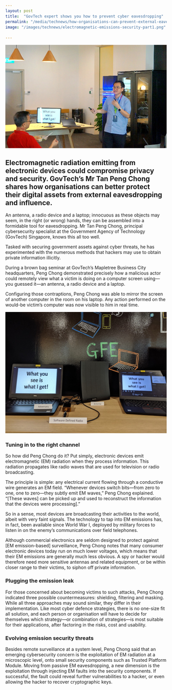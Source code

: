 ```yaml
---
layout: post
title:  "GovTech expert shows you how to prevent cyber eavesdropping"
permalink: "/media/technews/how-organisations-can-prevent-external-eavesdropping-influence-through-electromagnetic-emissions"
image: "/images/technews/electromagnetic-emissions-security-part1.png"

---
```


![Peng Chong from GovTech](/images/technews/electromagnetic-emissions-security-part1.png)

Electromagnetic radiation emitting from electronic devices could compromise privacy and security. GovTech’s Mr Tan Peng Chong shares how organisations can better protect their digital assets from external eavesdropping and influence. 
---

An antenna, a radio device and a laptop; innocuous as these objects may seem, in the right (or wrong) hands, they can be assembled into a formidable tool for eavesdropping. Mr Tan Peng Chong, principal cybersecurity specialist at the Government Agency of Technology (GovTech) Singapore, knows this all too well. 

Tasked with securing government assets against cyber threats, he has experimented with the numerous methods that hackers may use to obtain private information illicitly. 

During a brown bag seminar at GovTech’s Mapletree Business City headquarters, Peng Chong demonstrated precisely how a malicious actor could remotely view what a victim is doing on a computer screen using—you guessed it—an antenna, a radio device and a laptop.

Configuring those contraptions, Peng Chong was able to mirror the screen of another computer in the room on his laptop. Any action performed on the would-be victim’s computer was now visible to him in real time. 

![Peng Chong from GovTech tools](/images/technews/electromagnetic-emissions-security-part2.png)

### **Tuning in to the right channel**

So how did Peng Chong do it? Put simply, electronic devices emit electromagnetic (EM) radiation when they process information. This radiation propagates like radio waves that are used for television or radio broadcasting.

The principle is simple: any electrical current flowing through a conductive wire generates an EM field. “Whenever devices switch bits—from zero to one, one to zero—they subtly emit EM waves,” Peng Chong explained. “[These waves] can be picked up and used to reconstruct the information that the devices were processing].”

So in a sense, most devices are broadcasting their activities to the world, albeit with very faint signals. The technology to tap into EM emissions has, in fact, been available since World War I, deployed by military forces to listen in on the enemy’s communications over field telephones.

Although commercial electronics are seldom designed to protect against [EM emission-based] surveillance, Peng Chong notes that many consumer electronic devices today run on much lower voltages, which means that their EM emissions are generally much less obvious. A spy or hacker would therefore need more sensitive antennas and related equipment, or be within closer range to their victims, to siphon off private information.

### **Plugging the emission leak**

For those concerned about becoming victims to such attacks, Peng Chong indicated three possible countermeasures: shielding, filtering and masking. While all three approaches may sound similar, they differ in their implementation. Like most cyber defence strategies, there is no one-size fit all solution, and each person or organisation will have to decide for themselves which strategy—or combination of strategies—is most suitable for their applications, after factoring in the risks, cost and usability.

### **Evolving emission security threats**

Besides remote surveillance at a system level, Peng Chong said that an emerging cybersecurity concern is the exploitation of EM radiation at a microscopic level, onto small security components such as Trusted Platform Module. Moving from passive EM eavesdropping, a new dimension is the exploitation through injecting EM faults into the security components. If successful, the fault could reveal further vulnerabilities to a hacker, or even allowing the hacker to recover cryptographic keys.
